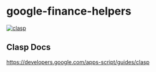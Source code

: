 # google-finance-helpers
[![clasp](https://img.shields.io/badge/built%20with-clasp-4285f4.svg)](https://github.com/google/clasp)

## Clasp Docs
https://developers.google.com/apps-script/guides/clasp
